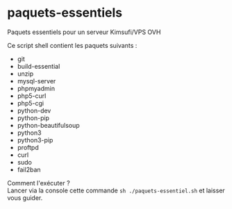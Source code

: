 # paquets-essentiels
Paquets essentiels pour un serveur Kimsufi/VPS OVH

Ce script shell contient les paquets suivants :
<ul>
  <li>git</li>
  <li>build-essential</li>
  <li>unzip</li>
  <li>mysql-server</li>
  <li>phpmyadmin</li>
  <li>php5-curl</li>
  <li>php5-cgi</li>
  <li>python-dev</li>
  <li>python-pip</li>
  <li>python-beautifulsoup</li>
  <li>python3</li>
  <li>python3-pip</li>
  <li>proftpd</li>
  <li>curl</li>
  <li>sudo</li>
  <li>fail2ban</li>
</ul>

Comment l'exécuter ?<br />
Lancer via la console cette commande <code>sh ./paquets-essentiel.sh</code> et laisser vous guider.

